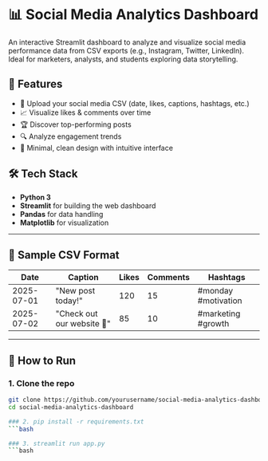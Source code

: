 # 📊 Social Media Analytics Dashboard

An interactive Streamlit dashboard to analyze and visualize social media performance data from CSV exports (e.g., Instagram, Twitter, LinkedIn). Ideal for marketers, analysts, and students exploring data storytelling.

## 🧠 Features

- 📁 Upload your social media CSV (date, likes, captions, hashtags, etc.)
- 📈 Visualize likes & comments over time
- 🏆 Discover top-performing posts
- 🔍 Analyze engagement trends
- 🎨 Minimal, clean design with intuitive interface


## 🛠️ Tech Stack

- **Python 3**
- **Streamlit** for building the web dashboard
- **Pandas** for data handling
- **Matplotlib** for visualization

---

## 📂 Sample CSV Format

| Date       | Caption                     | Likes | Comments | Hashtags                    |
|------------|-----------------------------|-------|----------|-----------------------------|
| 2025-07-01 | "New post today!"           | 120   | 15       | #monday #motivation         |
| 2025-07-02 | "Check out our website 👀"  | 85    | 10       | #marketing #growth          |

---

## 🚀 How to Run

### 1. Clone the repo
```bash
git clone https://github.com/yourusername/social-media-analytics-dashboard.git
cd social-media-analytics-dashboard

### 2. pip install -r requirements.txt
```bash

### 3. streamlit run app.py
```bash

